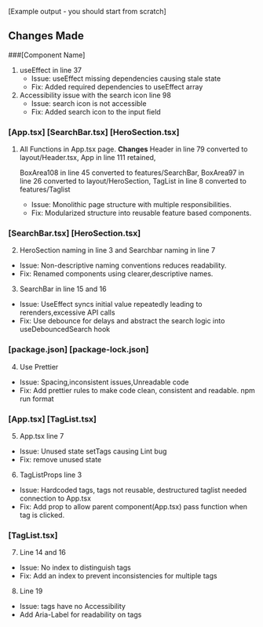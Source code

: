 [Example output - you should start from scratch]

## Changes Made

###[Component Name]

1. useEffect in line 37
   - Issue: useEffect missing dependencies causing stale state
   - Fix: Added required dependencies to useEffect array
2. Accessibility issue with the search icon line 98
   - Issue: search icon is not accessible
   - Fix: Added search icon to the input field

### [App.tsx] [SearchBar.tsx] [HeroSection.tsx]

1. All Functions in App.tsx page.
   <b>Changes</b>
   Header in line 79 converted to layout/Header.tsx,
   App in line 111 retained,

   BoxArea108 in line 45 converted to features/SearchBar,
   BoxArea97 in line 26 converted to layout/HeroSection,
   TagList in line 8 converted to features/Taglist
   - Issue: Monolithic page structure with multiple responsibilities.
   - Fix: Modularized structure into reusable feature based components.

### [SearchBar.tsx]  [HeroSection.tsx]

2. HeroSection naming in line 3 and Searchbar naming in line 7 
- Issue: Non-descriptive naming conventions reduces readability.
- Fix: Renamed components using clearer,descriptive names.

3. SearchBar in line 15 and 16
- Issue: UseEffect syncs initial value repeatedly leading to rerenders,excessive API calls
- Fix: Use debounce for delays and abstract the search logic into useDebouncedSearch hook

### [package.json] [package-lock.json] 

4. Use Prettier
- Issue: Spacing,inconsistent issues,Unreadable code 
- Fix: Add prettier rules to make code clean, consistent and readable. npm run format

### [App.tsx] [TagList.tsx]
5. App.tsx line 7
- Issue: Unused state setTags causing Lint bug
- Fix: remove unused state

6. TagListProps line 3
- Issue: Hardcoded tags, tags not reusable, destructured taglist needed connection to App.tsx
- Fix: Add prop to allow parent component(App.tsx) pass function when tag is clicked. 

### [TagList.tsx]
7. Line 14 and 16
- Issue: No index to distinguish tags
- Fix: Add an index to prevent inconsistencies for multiple tags

8. Line 19
- Issue: tags have no Accessibility
- Add Aria-Label for readability on tags